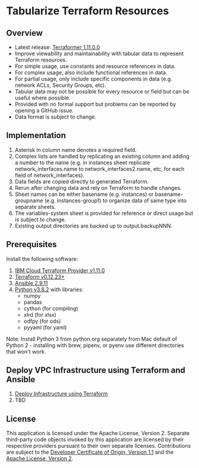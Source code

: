 # Tabularize Terraform Resources

## Overview

- Latest release: [Terraformer 1.11.0.0](/releases/releases.md)
- Improve viewability and maintainability with tabular data to represent Terraform resources.
- For simple usage, use constants and resource references in data.
- For complex usage, also include functional references in data.
- For partial usage, only include specific components in data (e.g. network ACLs, Security Groups, etc).
- Tabular data may not be possible for every resource or field but can be useful where possible.
- Provided with no formal support but problems can be reported by opening a GitHub issue.
- Data format is subject to change.

## Implementation

1. Asterisk in column name denotes a required field.
2. Complex lists are handled by replicating an existing column and adding a number to the name (e.g. in instances sheet replicate network_interfaces.name to network_interfaces2.name, etc, for each field of network_interfaces). 
3. Data fields are copied directly to generated Terraform.
4. Rerun after changing data and rely on Terraform to handle changes. 
5. Sheet names can be either basename (e.g. instances) or basename-groupname (e.g. instances-group1) to organize data of same type into separate sheets.
6. The variables-system sheet is provided for reference or direct usage but is subject to change.
7. Existing output directories are backed up to output.backupNNN. 

## Prerequisites

Install the following software:
1. [IBM Cloud Terraform Provider v1.11.0](https://github.com/IBM-Cloud/terraform-provider-ibm/releases)
2. [Terraform v0.12.23+](https://www.terraform.io/downloads.html)
3. [Ansible 2.9.11](https://docs.ansible.com/ansible/latest/index.html)
4. [Python v3.8.2](https://www.python.org/downloads/) with libraries:
    - numpy
    - pandas
    - cython (for compiling)
    - xlrd (for xlsx)
    - odfpy (for ods)
    - pyyaml (for yaml)

Note: Install Python 3 from python.org separately from Mac default of Python 2 - installing with brew, pipenv, or pyenv use different directories that won't work.

## Deploy VPC Infrastructure using Terraform and Ansible

1. [Deploy Infrastructure using Terraform](/docs/terraform.md)
2. TBD

## License

This application is licensed under the Apache License, Version 2.  Separate third-party code objects invoked by this application are licensed by their respective providers pursuant to their own separate licenses.  Contributions are subject to the [Developer Certificate of Origin, Version 1.1](https://developercertificate.org/) and the [Apache License, Version 2](https://www.apache.org/licenses/LICENSE-2.0.txt).
